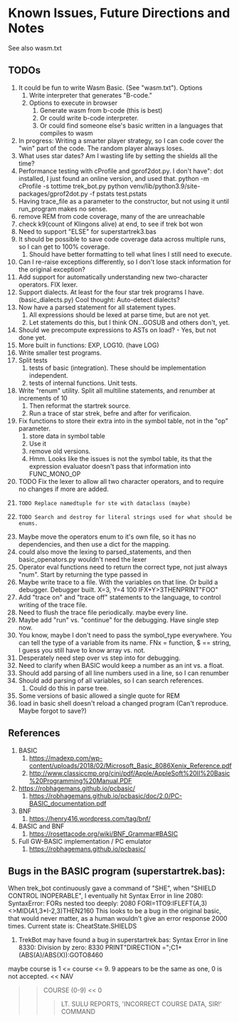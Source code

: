 # Known Issues, Future Directions and Notes

See also wasm.txt

## TODOs
1. It could be fun to write Wasm Basic. (See "wasm.txt"). Options
    1. Write interpreter that generates "B-code."
    1. Options to execute in browser
        1. Generate wasm from b-code (this is best) 
        1. Or could write  b-code interpreter.
        1. Or could find someone else's basic written in a languages 
    that compiles to wasm
1. In progress: Writing a smarter player strategy, so I can code 
   cover the "win" part of the code. The random player always loses.
1. What uses star dates? Am I wasting life by setting the shields all 
   the time?
1. Performance testing with cProfile and gprof2dot.py. I don't have":
dot installed, I just found an online version, and used that. 
    python -m cProfile  -s tottime trek_bot.py 
    python venv/lib/python3.9/site-packages/gprof2dot.py -f pstats test.pstats
1. Having trace_file as a parameter to the constructor, but not using it until run_program makes no sense.
1. remove REM from code coverage, many of the are unreachable
1. check k9(count of Klingons alive)  at end, to see if trek bot won
1. Need to support "ELSE" for superstartrek3.bas
1. It should be possible to save code coverage data across multiple runs,
   so I can get to 100% coverage.
    1. Should have better formatting to tell what lines I still need to execute.
1. Can I re-raise exceptions differently, so I don't lose
stack information for the original exception?
1. Add support for automatically understanding new two-character operators.
    FIX lexer.
1. Support dialects. At least for the four star trek programs I have. (basic_dialects.py)
    Cool thought: Auto-detect dialects?
1. Now have a parsed statement for all statement types.
    1. All expressions should be lexed at parse time, but are not yet.
    1. Let statements do this, but I think ON...GOSUB and others don't, yet.
1.  Should we precompute expressions to ASTs on load? - Yes, but not done yet.
1. More built in functions: EXP, LOG10. (have LOG) 
1. Write smaller test programs.
1. Split tests
    1. tests of basic (integration). These should be implementation independent.
    1. tests of internal functions. Unit tests.
1. Write "renum" utility. Split all multiline statements, and renumber at increments of 10
    1. Then reformat the startrek source.
    1. Run a trace of star strek, befre and after for verificaion.
1. Fix functions to store their extra into in the symbol table, not in the "op" parameter.
    1. store data in symbol table
    2. Use it
    3. remove old versions.
    4. Hmm. Looks like the issues is not the symbol table, its that the expression evaluator doesn't
        pass that information into FUNC_MONO_OP
1. TODO Fix the lexer to allow all two character operators, and to require no changes if more are added.
1.     TODO Replace namedtuple for ste with dataclass (maybe)
1.     TODO Search and destroy for literal strings used for what should be enums.
1. Maybe move the operators enum to it's own file, so  it has no dependencies, and then use a dict
for the mapping.
1. could also move the lexing to parsed_statements, and then basic_openators.py wouldn't need the lexer
1. Operator eval functions need to return the correct type, not just always "num". Start by returning the type passed in
1. Maybe write trace to a file. With the variables on that line. Or build a debugger. Debugger built.
    X=3, Y=4
    100 IFX+Y>3THENPRINT"FOO"
1. Add "trace on" and "trace off" statements to the language, to control writing of the trace file.
1. Need to flush the trace file periodically. maybe every line.
1. Maybe add "run" vs. "continue" for the debugging. Have single step now.
1. You know, maybe I don't need to pass the symbol_type everywhere. You can tell the type of a variable
   from its name. FNx = function, $ == string, I guess you still have to know array vs. not.
1. Desperately need step over vs step into for debugging.
1. Need to clarify when BASIC would keep a number as an int vs. a float.
1. Should add parsing of all line numbers used in a line, so I can renumber
1. Should add parsing of all variables, so I can search references.
    1.  Could do this in parse tree.
1. Some versions of basic allowed a single quote for REM
1. load in basic shell doesn't reload a changed program (Can't reproduce. Maybe forgot to save?)

## References
1. BASIC
    1. https://madexp.com/wp-content/uploads/2018/02/Microsoft_Basic_8086Xenix_Reference.pdf
    1. http://www.classiccmp.org/cini/pdf/Apple/AppleSoft%20II%20Basic%20Programming%20Manual.PDF
1. https://robhagemans.github.io/pcbasic/
    1. https://robhagemans.github.io/pcbasic/doc/2.0/PC-BASIC_documentation.pdf
1. BNF 
    1. https://henry416.wordpress.com/tag/bnf/
1. BASIC and BNF
    1. https://rosettacode.org/wiki/BNF_Grammar#BASIC
1. Full GW-BASIC implementation / PC emulator
    1. https://robhagemans.github.io/pcbasic/


## Bugs in the BASIC program (superstartrek.bas):
When trek_bot continuously gave a command of "SHE", when "SHIELD CONTROL INOPERABLE",
I eventually hit
Syntax Error in line 2080: SyntaxError: FORs nested too deeply: 2080 FORI=1TO9:IFLEFT$(A$,3)<>MID$(A1$,3*I-2,3)THEN2160
This looks to be a bug in the original basic, that would never matter, as
a human wouldn't give an error response 2000 times.
Current state is:  CheatState.SHIELDS

1. TrekBot may have found a bug in superstartrek.bas: Syntax Error in line 8330: Division by zero: 8330 PRINT"DIRECTION =";C1+(ABS(A)/ABS(X)):GOTO8460

maybe course is 1 <= course <= 9. 9 appears to be the same as one, 0 is not 
accepted.
<< NAV
>> COURSE (0-9)
<< 0
>>>    LT. SULU REPORTS, 'INCORRECT COURSE DATA, SIR!'
>> COMMAND